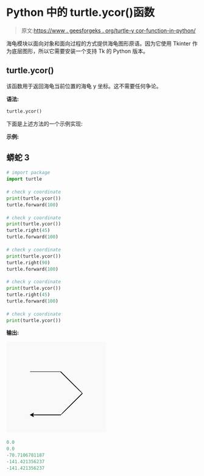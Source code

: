 # Python 中的 turtle.ycor()函数

> 原文:[https://www . geesforgeks . org/turtle-y cor-function-in-python/](https://www.geeksforgeeks.org/turtle-ycor-function-in-python/)

海龟模块以面向对象和面向过程的方式提供海龟图形原语。因为它使用 Tkinter 作为底层图形，所以它需要安装一个支持 Tk 的 Python 版本。

## turtle.ycor()

该函数用于返回海龟当前位置的海龟 y 坐标。这不需要任何争论。

**语法:**

```py
turtle.ycor()

```

下面是上述方法的一个示例实现:

**示例:**

## 蟒蛇 3

```py
# import package
import turtle

# check y coordinate
print(turtle.ycor())
turtle.forward(100)

# check y coordinate
print(turtle.ycor())
turtle.right(45)
turtle.forward(100)

# check y coordinate
print(turtle.ycor())
turtle.right(90)
turtle.forward(100)

# check y coordinate
print(turtle.ycor())
turtle.right(45)
turtle.forward(100)

# check y coordinate
print(turtle.ycor())
```

**输出:**

![](img/4675cf169b93223f17d5c1a1524ab0dd.png)

```py
0.0
0.0
-70.7106781187
-141.421356237
-141.421356237

```
